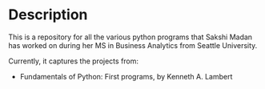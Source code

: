 # Description
This is a repository for all the various python programs that Sakshi Madan has worked on during her MS in Business Analytics from Seattle University. 

Currently, it captures the projects from: 
* Fundamentals of Python: First programs, by Kenneth A. Lambert
